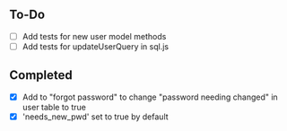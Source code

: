 ## To-Do
- [ ] Add tests for new user model methods
- [ ] Add tests for updateUserQuery in sql.js

## Completed
- [x] Add to "forgot password" to change "password needing changed" in user table to true
- [x] 'needs_new_pwd' set to true by default